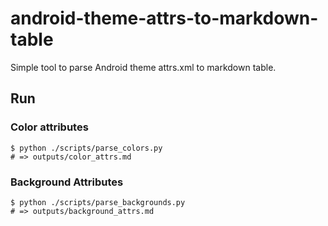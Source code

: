 # android-theme-attrs-to-markdown-table
Simple tool to parse Android theme attrs.xml to markdown table.

## Run
### Color attributes
```shell
$ python ./scripts/parse_colors.py
# => outputs/color_attrs.md
```

### Background Attributes
```shell
$ python ./scripts/parse_backgrounds.py
# => outputs/background_attrs.md
```
